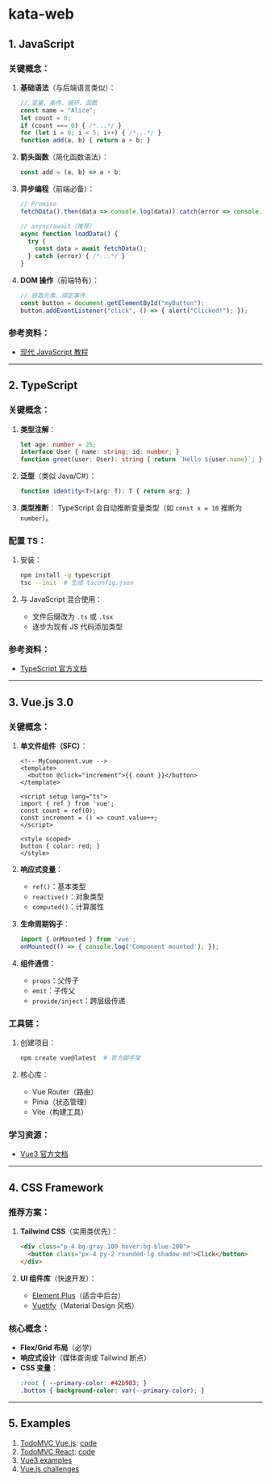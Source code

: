 # kata-web

## **1. JavaScript**
### 关键概念：
1. **基础语法**（与后端语言类似）：
   ```javascript
   // 变量、条件、循环、函数
   const name = "Alice";
   let count = 0;
   if (count === 0) { /*...*/ }
   for (let i = 0; i < 5; i++) { /*...*/ }
   function add(a, b) { return a + b; }
   ```

2. **箭头函数**（简化函数语法）：
   ```javascript
   const add = (a, b) => a + b;
   ```

3. **异步编程**（前端必备）：
   ```javascript
   // Promise
   fetchData().then(data => console.log(data)).catch(error => console.error(error));

   // async/await（推荐）
   async function loadData() {
     try {
       const data = await fetchData();
     } catch (error) { /*...*/ }
   }
   ```

4. **DOM 操作**（前端特有）：
   ```javascript
   // 获取元素、绑定事件
   const button = document.getElementById("myButton");
   button.addEventListener("click", () => { alert("Clicked!"); });
   ```

### 参考资料：
- [现代 JavaScript 教程](https://zh.javascript.info/)

---

## **2. TypeScript**
### 关键概念：
1. **类型注解**：
   ```typescript
   let age: number = 25;
   interface User { name: string; id: number; }
   function greet(user: User): string { return `Hello ${user.name}`; }
   ```

2. **泛型**（类似 Java/C#）：
   ```typescript
   function identity<T>(arg: T): T { return arg; }
   ```

3. **类型推断**：
   TypeScript 会自动推断变量类型（如 `const x = 10` 推断为 `number`）。

### 配置 TS：
1. 安装：
   ```bash
   npm install -g typescript
   tsc --init  # 生成 tsconfig.json
   ```

2. 与 JavaScript 混合使用：
   - 文件后缀改为 `.ts` 或 `.tsx`
   - 逐步为现有 JS 代码添加类型

### 参考资料：
- [TypeScript 官方文档](https://www.typescriptlang.org/docs/)

---

## **3. Vue.js 3.0**
### 关键概念：
1. **单文件组件（SFC）**：
   ```vue
   <!-- MyComponent.vue -->
   <template>
     <button @click="increment">{{ count }}</button>
   </template>

   <script setup lang="ts">
   import { ref } from 'vue';
   const count = ref(0);
   const increment = () => count.value++;
   </script>

   <style scoped>
   button { color: red; }
   </style>
   ```

2. **响应式变量**：
   - `ref()`：基本类型
   - `reactive()`：对象类型
   - `computed()`：计算属性

3. **生命周期钩子**：
   ```typescript
   import { onMounted } from 'vue';
   onMounted(() => { console.log('Component mounted'); });
   ```

4. **组件通信**：
   - `props`：父传子
   - `emit`：子传父
   - `provide/inject`：跨层级传递

### 工具链：
1. 创建项目：
   ```bash
   npm create vue@latest  # 官方脚手架
   ```

2. 核心库：
   - Vue Router（路由）
   - Pinia（状态管理）
   - Vite（构建工具）

### 学习资源：
- [Vue3 官方文档](https://vuejs.org/)

---

## **4. CSS Framework**
### 推荐方案：
1. **Tailwind CSS**（实用类优先）：
   ```html
   <div class="p-4 bg-gray-100 hover:bg-blue-200">
     <button class="px-4 py-2 rounded-lg shadow-md">Click</button>
   </div>
   ```

2. **UI 组件库**（快速开发）：
   - [Element Plus](https://element-plus.org/)（适合中后台）
   - [Vuetify](https://vuetifyjs.com/)（Material Design 风格）

### 核心概念：
- **Flex/Grid 布局**（必学）
- **响应式设计**（媒体查询或 Tailwind 断点）
- **CSS 变量**：
  ```css
  :root { --primary-color: #42b983; }
  .button { background-color: var(--primary-color); }
  ```

---

## **5. Examples**
1. [TodoMVC Vue.js](https://todomvc.com/examples/vue/dist/): [code](https://github.com/tastejs/todomvc/tree/gh-pages/examples/vue)
2. [TodoMVC React](https://todomvc.com/examples/react/dist/): [code](https://github.com/tastejs/todomvc/tree/gh-pages/examples/vue)
3. [Vue3 examples](https://github.com/vuejs/examples)  
4. [Vue.js challenges](https://cn-vuejs-challenges.netlify.app/)
